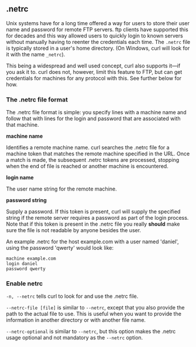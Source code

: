 ## .netrc

Unix systems have for a long time offered a way for users to store their user
name and password for remote FTP servers. ftp clients have supported this for
decades and this way allowed users to quickly login to known servers without
manually having to reenter the credentials each time. The `.netrc` file is
typically stored in a user's home directory. (On Windows, curl will look for
it with the name `_netrc`).

This being a widespread and well used concept, curl also supports it—if you
ask it to. curl does not, however, limit this feature to FTP, but can get
credentials for machines for any protocol with this. See further below for
how.

### The .netrc file format

The .netrc file format is simple: you specify lines with a machine name and
follow that with lines for the login and password that are associated with that
machine.

**machine name**

Identifies a remote machine name.  curl searches the .netrc file for a machine
token that matches the remote machine specified in the URL. Once a match is
made, the subsequent .netrc tokens are processed, stopping when the end of
file is reached or another machine is encountered.

**login name**

The user name string for the remote machine.

**password string**

Supply a password. If this token is present, curl will supply the specified
string if the remote server requires a password as part of the login process.
Note that if this token is present in the .netrc file you really **should**
make sure the file is not readable by anyone besides the user.

An example .netrc for the host example.com with a user named 'daniel', using the
password 'qwerty' would look like:

    machine example.com
    login daniel
    password qwerty

### Enable netrc

`-n, --netrc` tells curl to look for and use the .netrc file.

`--netrc-file [file]` is similar to `--netrc`, except that you also provide
the path to the actual file to use. This is useful when you want to provide
the information in another directory or with another file name.

`--netrc-optional` is similar to `--netrc`, but this option makes the .netrc
usage optional and not mandatory as the `--netrc` option.
